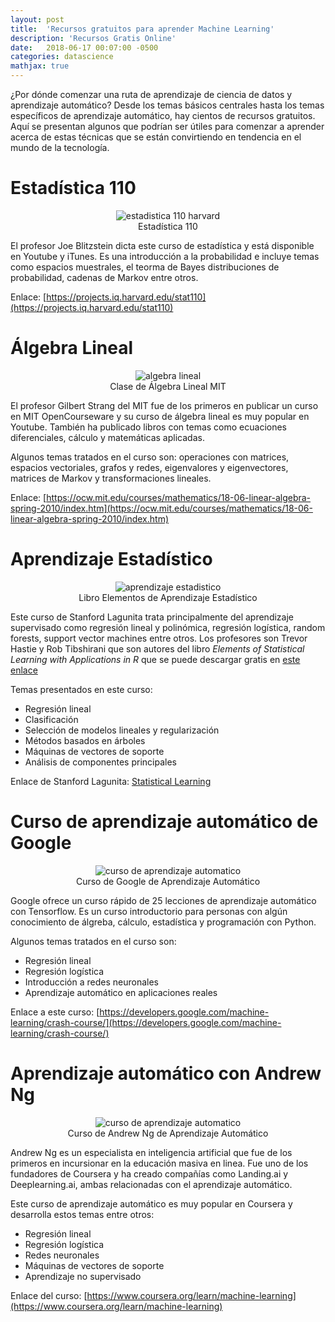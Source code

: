 ```yaml
---
layout: post
title:  'Recursos gratuitos para aprender Machine Learning'
description: 'Recursos Gratis Online'
date:   2018-06-17 00:07:00 -0500
categories: datascience
mathjax: true
---
```


¿Por dónde comenzar una ruta de aprendizaje de ciencia de datos y aprendizaje automático?
Desde los temas básicos centrales hasta los temas específicos de aprendizaje automático, hay cientos de recursos gratuitos. Aquí se presentan algunos que podrían ser útiles para comenzar a aprender acerca de estas técnicas que se están convirtiendo en tendencia en el mundo de la tecnología.

<h1>Estadística 110</h1>

<div class="foto-center" align="center">
  <img src="{{site.baseurl}}/imagenes/stats110Harvard.png" alt="estadistica 110 harvard" />
  <figcaption>Estadística 110</figcaption>
</div>

El profesor Joe Blitzstein dicta este curso de estadística y está disponible en Youtube y iTunes. Es una introducción a la probabilidad e incluye temas como espacios muestrales, el teorma de Bayes distribuciones de probabilidad, cadenas de Markov entre otros. 

Enlace: [https://projects.iq.harvard.edu/stat110](https://projects.iq.harvard.edu/stat110)


<h1>Álgebra Lineal</h1>

<div class="foto-center" align="center">
  <img src="{{site.baseurl}}/imagenes/statsLinearAlgebra.png" alt="algebra lineal" />
  <figcaption>Clase de Álgebra Lineal MIT</figcaption>
</div>

El profesor Gilbert Strang del MIT fue de los primeros en publicar un curso en MIT OpenCourseware y su curso de álgebra lineal es muy popular en Youtube. También ha publicado libros con temas como ecuaciones diferenciales, cálculo y matemáticas aplicadas.

Algunos temas tratados en el curso son: operaciones con matrices, espacios vectoriales, grafos y redes, eigenvalores y eigenvectores, matrices de Markov y transformaciones lineales.

Enlace: [https://ocw.mit.edu/courses/mathematics/18-06-linear-algebra-spring-2010/index.htm](https://ocw.mit.edu/courses/mathematics/18-06-linear-algebra-spring-2010/index.htm)

<h1>Aprendizaje Estadístico</h1>

<div class="foto-center" align="center">
  <img src="{{site.baseurl}}/imagenes/statisticalLearning.png" alt="aprendizaje estadistico" />
  <figcaption>Libro Elementos de Aprendizaje Estadístico</figcaption>
</div>

Este curso de Stanford Lagunita trata principalmente del aprendizaje supervisado como regresión lineal y polinómica, regresión logística, random forests, support vector machines entre otros. Los profesores son Trevor Hastie y Rob Tibshirani que son autores del libro *Elements of Statistical Learning with Applications in R* que se puede descargar gratis en [este enlace](http://www-bcf.usc.edu/~gareth/ISL/)

Temas presentados en este curso:
* Regresión lineal
* Clasificación
* Selección de modelos lineales y regularización
* Métodos basados en árboles
* Máquinas de vectores de soporte
* Análisis de componentes principales

Enlace de Stanford Lagunita: [Statistical Learning](https://lagunita.stanford.edu/courses/HumanitiesSciences/StatLearning/Winter2016/about)


<h1>Curso de aprendizaje automático de Google</h1>

<div class="foto-center" align="center">
  <img src="{{site.baseurl}}/imagenes/MLcrashcourse1.png" alt="curso de aprendizaje automatico" />
  <figcaption>Curso de Google de Aprendizaje Automático</figcaption>
</div>

Google ofrece un curso rápido de 25 lecciones de aprendizaje automático con Tensorflow. Es un curso introductorio para personas con algún conocimiento de álgreba, cálculo, estadística y programación con Python.

Algunos temas tratados en el curso son:
* Regresión lineal
* Regresión logística
* Introducción a redes neuronales
* Aprendizaje automático en aplicaciones reales

Enlace a este curso: [https://developers.google.com/machine-learning/crash-course/](https://developers.google.com/machine-learning/crash-course/)

<h1>Aprendizaje automático con Andrew Ng</h1>

<div class="foto-center" align="center">
  <img src="{{site.baseurl}}/imagenes/ng_machine_learn.png" alt="curso de aprendizaje automatico" />
  <figcaption>Curso de Andrew Ng de Aprendizaje Automático</figcaption>
</div>

Andrew Ng es un especialista en inteligencia artificial que fue de los primeros en incursionar en la educación masiva en linea. Fue uno de los fundadores de Coursera y ha creado compañías como Landing.ai y Deeplearning.ai, ambas relacionadas con el aprendizaje automático.

Este curso de aprendizaje automático es muy popular en Coursera y desarrolla estos temas entre otros:
* Regresión lineal
* Regresión logística
* Redes neuronales
* Máquinas de vectores de soporte
* Aprendizaje no supervisado

Enlace del curso: [https://www.coursera.org/learn/machine-learning](https://www.coursera.org/learn/machine-learning)
